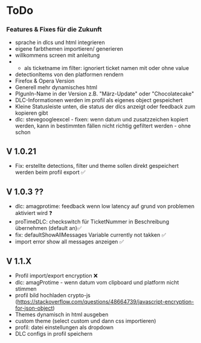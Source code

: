 # ToDo

### Features & Fixes für die Zukunft
 
- sprache in dlcs und html integrieren
- eigene farbthemen importieren/ generieren
- willkommens screen mit anleitung
- * als ticketname im filter: ignoriert ticket namen mit oder ohne value
- detectionItems von den platformen rendern
- Firefox & Opera Version
- Generell mehr dynamisches html
- PlgunIn-Name in der Version z.B. "März-Update" oder "Chocolatecake"
- DLC-Informationen werden im profil als eigenes object gespeichert
- Kleine Statusleiste unten, die status der dlcs anzeigt oder feedback zum kopieren gibt
- dlc: stevegoogleexcel - fixen: wenn datum und zusatzzeichen kopiert werden, kann in bestimmten fällen nicht richtig gefiltert werden - ohne schon

## V 1.0.21
- Fix: erstellte detections, filter und theme sollen direkt gespeichert werden beim profil export ✅

## V 1.0.3 ??
- dlc: amagprotime: feedback wenn low latency auf grund von problemen aktiviert wird ❓
- proTimeDLC: checkswitch für TicketNummer in Beschreibung übernehmen (default an)✅
- fix: defaultShowAllMessages Variable currently not takken ✅
- import error show all messages anzeigen ✅

## V 1.1.X
- Profil import/export encryption ❌
- dlc: amagProtime - wenn datum vom clipboard und platform nicht stimmen
- profil bild hochladen
crypto-js (https://stackoverflow.com/questions/48664739/javascript-encryption-for-json-object)
- Themes dynamisch in html ausgeben
- custom theme (select custom und dann css importieren)
- profil: datei einstellungen als dropdown
- DLC configs in profil speichern